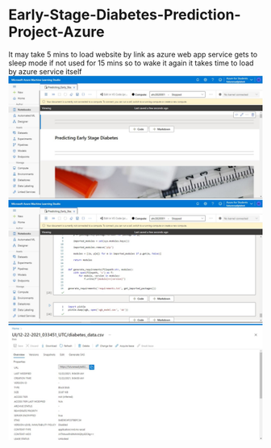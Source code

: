 # Early-Stage-Diabetes-Prediction-Project-Azure
It may take 5 mins to load website by link as azure web app service gets to sleep mode if not used for 15 mins so to wake it again it takes time to load by azure service itself
![](https://raw.githubusercontent.com/Atharv-Chaudhari/Early-Stage-Diabetes-Prediction/main/ss1.jpg)
![](https://raw.githubusercontent.com/Atharv-Chaudhari/Early-Stage-Diabetes-Prediction/main/ss2.jpg)
![](https://raw.githubusercontent.com/Atharv-Chaudhari/Early-Stage-Diabetes-Prediction/main/ss3.jpg)
